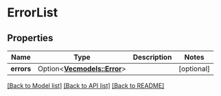 # ErrorList

## Properties

Name | Type | Description | Notes
------------ | ------------- | ------------- | -------------
**errors** | Option<[**Vec<models::Error>**](Error.md)> |  | [optional]

[[Back to Model list]](../README.md#documentation-for-models) [[Back to API list]](../README.md#documentation-for-api-endpoints) [[Back to README]](../README.md)


